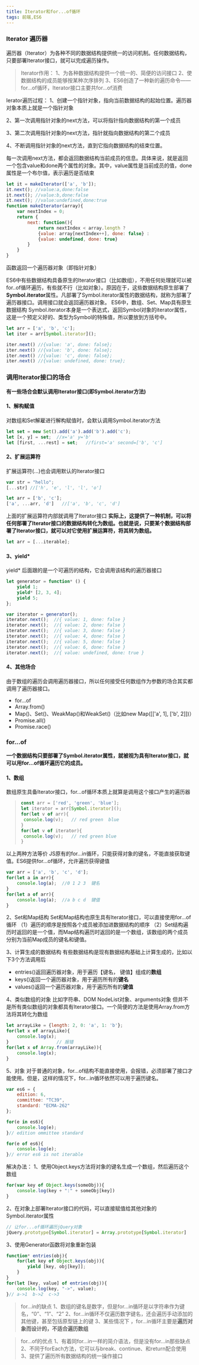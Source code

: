 ```yaml
---
title: Iterator和for...of循环
tags: 前端,ES6
---
```


### Iterator 遍历器
遍历器（Iterator）为各种不同的数据结构提供统一的访问机制。任何数据结构，只要部署Iterator接口，就可以完成遍历操作。
>Iterator作用：
>1、为各种数据结构提供一个统一的、简便的访问接口
>2、使数据结构的成员能够按某种次序排列
>3、ES6创造了一种新的遍历命令——for...of循环，Iterator接口主要共for...of消费

Ierator遍历过程：
1、创建一个指针对象，指向当前数据结构的起始位置。遍历器对象本质上就是一个指针对象

2、第一次调用指针对象的next方法，可以将指针指向数据结构的第一个成员

3、第二次调用指针对象的next方法，指针就指向数据结构的第二个成员

4、不断调用指针对象的next方法，直到它指向数据结构的结束位置。

每一次调用next方法，都会返回数据结构当前成员的信息。具体来说，就是返回一个包含value和done两个属性的对象。其中，value属性是当前成员的值，done属性是一个布尔值，表示遍历是否结束

```javascript
let it = makeIterator(['a', 'b']);
it.next(); //value:a,done:false
it.next(); //value:b,done:false
it.next(); //value:undefined,done:true
function makeIterator(array){
	var nextIndex = 0;
	return {
		next: function(){
			return nextIndex < array.length ?
			{value: array[nextIndex++], done: false} :
			{value: undefined, done: true}
		}
	}
}
```
函数返回一个遍历器对象（即指针对象）

ES6中有些数据结构具备原生的Iterator接口（比如数组），不用任何处理就可以被for..of循环遍历，有些就不行（比如对象）。原因在于，这些数据结构原生部署了**Symbol.iterator**属性。凡部署了Symbol.iterator属性的数据结构，就称为部署了遍历器接口。调用接口就会返回遍历器对象。
ES6中，数组、Set、Map具有原生数据结构
Symbol.iterator本身是一个表达式，返回Symbol对象的iterator属性，这是一个预定义好的、类型为Symbol的特殊值，所以要放到方括号中。
```javascript
let arr = ['a', 'b', 'c'];
let iter = arr[Symbol.iterator]();

iter.next() //{value: 'a', done: false};
iter.next() //{value: 'b', done: false};
iter.next() //{value: 'c', done: false};
iter.next() //{value: undefined, done: true};
```

### 调用Iterator接口的场合
**有一些场合会默认调用Iterator接口(即Symbol.iterator方法)**
#### 1、解构赋值
对数组和Set解雇进行解构赋值时，会默认调用Symbol.iterator方法
```javascript
let set = new Set().add('a').add('b').add('c');
let [x, y] = set;  //x='a' y='b'
let [first, ...rest] = set;   //first='a' second=['b', 'c']
```

#### 2、扩展运算符
扩展运算符(...)也会调用默认的Iterator接口
```javascript
var str = "hello";
[...str] //['h', 'e', 'l', 'l', 'o']

let arr = ['b', 'c'];
['a', ...arr, 'd']   //['a', 'b', 'c', 'd']
```
上面的扩展运算符内部就调用了Iterator接口
**实际上，这提供了一种机制，可以将任何部署了Iterator接口的数据结构转化为数组。也就是说，只要某个数据结构部署了Iterator接口，就可以对它使用扩展运算符，将其转为数组。**
```javascript
let arr = [...iterable];
```

#### 3、yield*
yield\*  后面跟的是一个可遍历的结构，它会调用该结构的遍历器接口
```javascript
let generator = function* () {
	yield 1;
	yield* [2, 3, 4];
	yield 5;
};

var iterator = generator();
iterator.next();  //{ value: 1, done: false }
iterator.next();  //{ value: 2, done: false }
iterator.next();  //{ value: 3, done: false }
iterator.next();  //{ value: 4, done: false }
iterator.next();  //{ value: 5, done: false }
iterator.next();  //{ value: 6, done: false }
iterator.next();  //{ value: undefined, done: true }
```
#### 4、其他场合
由于数组的遍历会调用遍历器接口，所以任何接受任何数组作为参数的场合其实都调用了遍历器接口。
* for...of
* Array.from()
* Map()、Set()、WeakMap()和WeakSet()（比如new Map([['a', 1], ['b', 2]])）
* Promise.all()
* Promise.race()

### **for...of**
**一个数据结构只要部署了Symbol.iterator属性，就被视为具有Iterator接口，就可以用for...of循环遍历它的成员。**

#### 1、数组
数组原生具备Iterator接口，for...of循环本质上就算是调用这个接口产生的遍历器
>```javascript
>const arr = ['red', 'green', 'blue'];
>let iterator = arr[Symbol.iterator]();
>for(let v of arr){
>  console.log(v);   // red green  blue
>}
>for(let v of iterator){
>  console.log(v);   // red green blue
>}
>```
以上两种方法等价 
JS原有的for...in循环，只能获得对象的键名，不能直接获取键值。ES6提供for...of循环，允许遍历获得键值
```javascript
var arr = ['a', 'b', 'c', 'd'];
for(let a in arr){
	console.log(a);  //0 1 2 3  键名
}
for(let a of arr){
	console.log(a);  //a b c d  键值
}
```
2、Set和Map结构
Set和Map结构也原生具有Iterator接口，可以直接使用for...of循环
（1）遍历的顺序是按照各个成员被添加进数据结构的顺序
（2）Set结构遍历时返回的是一个值，而Map结构遍历时返回的是一个数组，该数组的两个成员分别为当前Map成员的键名和键值。

3、计算生成的数据结构
有些数据结构是现有数据结构基础上计算生成的，比如以下3个方法调用后
* entries()返回遍历器对象，用于遍历【键名， 键值】组成的**数组**
* keys()返回一个遍历器对象，用于遍历所有的**键名**
* values()返回一个遍历器对象，用于遍历所有的**键值**

4、类似数组的对象
比如字符串、DOM NodeList对象、arguments对象
但并不是所有类似数组的对象都具有Iterator接口。一个简便的方法是使用Array.from方法将其转化为数组
```javascript
let arrayLike = {length: 2, 0: 'a', 1: 'b'};
for(let x of arrayLike){
	console.log(x);
}                  // 报错
for(let x of Array.from(arrayLike)){
	console.log(x);
}
```

5、对象
对于普通的对象，for...of结构不能直接使用，会报错，必须部署了接口才能使用。但是，这样的情况下，for...in循环依然可以用于遍历键名。
```javascript
var es6 = {
	edition: 6,
	committee: "TC39",
	standard: "ECMA-262"
};

for(e in es6){
	console.log(e);
}// edition ommittee standard

for(e of es6){
	console.log(e);
}// error es6 is not iterable
```
解决办法：
1、使用Object.keys方法将对象的键名生成一个数组，然后遍历这个数组
```javascript
for(var key of Object.keys(someObj)){
	console.log(key + ":" + someObj[key])
}
```
2、在对象上部署Iterator接口的代码，可以直接赋值给其他对象的Symbol.iterator属性
```javascript
// 让for...of循环遍历jQuery对象
jQuery.prototype[Symbol.iterator] = Array.prototype[Symbol.iterator]
```
3、使用Generator函数将对象重新包装
```javascript
function* entries(obj){
	for(let key of Object.keys(obj)){
		yield [key, obj[key]];
	}
}
for(let [key, value] of entries(obj)){
	console.log(key, "->", value);
}// a->1  b->2  c->3
```
>for...in的缺点
>1、数组的键名是数字，但是for...in循环是以字符串作为键名，“0”、“1”、“2”
>2、for...in循环不仅遍历数字键名，还会遍历手动添加的其他键，甚至包括原型链上的键
>3、某些情况下 ，for...in循环主要是**遍历对象而设计的，不适合遍历数组**

>for...of的优点
>1、有着同for...in一样的简介语法，但是没有for...in那些缺点
>2、不同于forEach方法，它可以与break、continue、和return配合使用
>3、提供了遍历所有数据结构的统一操作接口